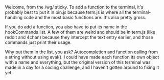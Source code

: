 Welcome, from the /wg/ sticky. To add a function to the terminal, it's probably best to put it in bin.js because term.js is where all the terminal-handling code and the most basic functions are. It's also pretty gross.

If you do add a function, you also have to put its name in the hookCommands list. A few of them are weird and should be in term.js (like reddit and 4chan) because they intercept the text entry earlier, and those commands just print their usage.

Why put them in the list, you ask? Autocompletion and function calling from a string without using eval(). I could have made each function its own object with a name and everything, but the original version of this terminal was made in a day for a coding challenge, and I haven't gotten around to fixing it yet.
